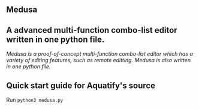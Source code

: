 ![]()

## Medusa

## A advanced multi-function combo-list editor written in one python file.
*Medusa is a proof-of-concept multi-function combo-list editor which has a variety of editing features, such as remote editting. Medusa is also written in one python file.*

## Quick start guide for Aquatify's source
Run ```python3 medusa.py```
